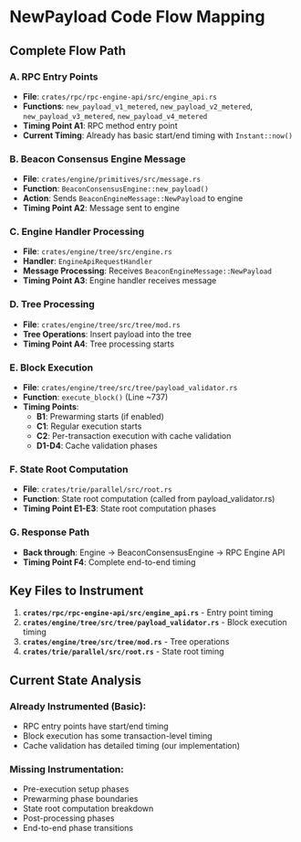 # NewPayload Code Flow Mapping

## Complete Flow Path

### A. RPC Entry Points
- **File**: `crates/rpc/rpc-engine-api/src/engine_api.rs`
- **Functions**: `new_payload_v1_metered`, `new_payload_v2_metered`, `new_payload_v3_metered`, `new_payload_v4_metered`
- **Timing Point A1**: RPC method entry point
- **Current Timing**: Already has basic start/end timing with `Instant::now()`

### B. Beacon Consensus Engine Message
- **File**: `crates/engine/primitives/src/message.rs`
- **Function**: `BeaconConsensusEngine::new_payload()`
- **Action**: Sends `BeaconEngineMessage::NewPayload` to engine
- **Timing Point A2**: Message sent to engine

### C. Engine Handler Processing
- **File**: `crates/engine/tree/src/engine.rs` 
- **Handler**: `EngineApiRequestHandler`
- **Message Processing**: Receives `BeaconEngineMessage::NewPayload`
- **Timing Point A3**: Engine handler receives message

### D. Tree Processing
- **File**: `crates/engine/tree/src/tree/mod.rs`
- **Tree Operations**: Insert payload into the tree
- **Timing Point A4**: Tree processing starts

### E. Block Execution
- **File**: `crates/engine/tree/src/tree/payload_validator.rs`
- **Function**: `execute_block()` (Line ~737)
- **Timing Points**:
  - **B1**: Prewarming starts (if enabled)
  - **C1**: Regular execution starts  
  - **C2**: Per-transaction execution with cache validation
  - **D1-D4**: Cache validation phases

### F. State Root Computation
- **File**: `crates/trie/parallel/src/root.rs`
- **Function**: State root computation (called from payload_validator.rs)
- **Timing Point E1-E3**: State root computation phases

### G. Response Path
- **Back through**: Engine → BeaconConsensusEngine → RPC Engine API
- **Timing Point F4**: Complete end-to-end timing

## Key Files to Instrument

1. **`crates/rpc/rpc-engine-api/src/engine_api.rs`** - Entry point timing
2. **`crates/engine/tree/src/tree/payload_validator.rs`** - Block execution timing
3. **`crates/engine/tree/src/tree/mod.rs`** - Tree operations
4. **`crates/trie/parallel/src/root.rs`** - State root timing

## Current State Analysis

### Already Instrumented (Basic):
- RPC entry points have start/end timing
- Block execution has some transaction-level timing
- Cache validation has detailed timing (our implementation)

### Missing Instrumentation:
- Pre-execution setup phases
- Prewarming phase boundaries  
- State root computation breakdown
- Post-processing phases
- End-to-end phase transitions